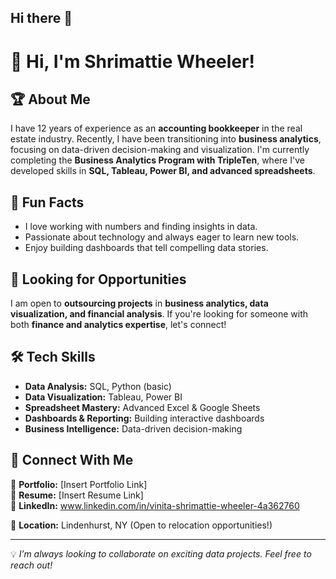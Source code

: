 ## Hi there 👋

# 👋 Hi, I'm Shrimattie Wheeler!  

## 🏆 About Me  
I have 12 years of experience as an **accounting bookkeeper** in the real estate industry. Recently, I have been transitioning into **business analytics**, focusing on data-driven decision-making and visualization. I'm currently completing the **Business Analytics Program with TripleTen**, where I've developed skills in **SQL, Tableau, Power BI, and advanced spreadsheets**.  

## 🎉 Fun Facts  
- I love working with numbers and finding insights in data.  
- Passionate about technology and always eager to learn new tools.  
- Enjoy building dashboards that tell compelling data stories.  

## 🚀 Looking for Opportunities  
I am open to **outsourcing projects** in **business analytics, data visualization, and financial analysis**. If you're looking for someone with both **finance and analytics expertise**, let's connect!  

## 🛠️ Tech Skills  
- **Data Analysis:** SQL, Python (basic)  
- **Data Visualization:** Tableau, Power BI  
- **Spreadsheet Mastery:** Advanced Excel & Google Sheets  
- **Dashboards & Reporting:** Building interactive dashboards  
- **Business Intelligence:** Data-driven decision-making  

## 🔗 Connect With Me  
📂 **Portfolio:** [Insert Portfolio Link]  
📄 **Resume:** [Insert Resume Link]  
🔗 **LinkedIn:** www.linkedin.com/in/vinita-shrimattie-wheeler-4a362760  

📍 **Location:** Lindenhurst, NY (Open to relocation opportunities!)  

---

💡 *I’m always looking to collaborate on exciting data projects. Feel free to reach out!*  

